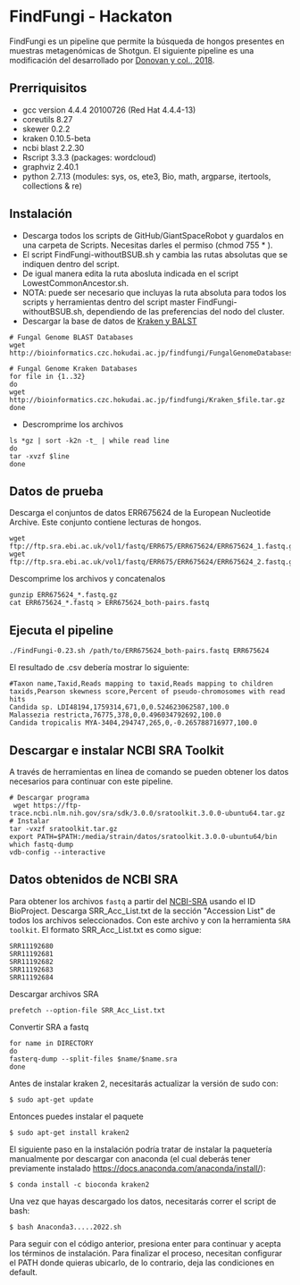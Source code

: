 # FindFungi - Hackaton
FindFungi es un pipeline que permite la búsqueda de hongos presentes en muestras metagenómicas de Shotgun.
El siguiente pipeline es una modificación del desarrollado por [Donovan y col., 2018](https://doi.org/10.1371/journal.pone.0192898).

## Prerriquisitos
- gcc version 4.4.4 20100726 (Red Hat 4.4.4-13)
- coreutils 8.27
- skewer 0.2.2
- kraken 0.10.5-beta
- ncbi blast 2.2.30
- Rscript 3.3.3 (packages: wordcloud)
- graphviz 2.40.1
- python 2.7.13 (modules: sys, os, ete3, Bio, math, argparse, itertools, collections & re)
    
## Instalación
- Descarga todos los scripts de GitHub/GiantSpaceRobot y guardalos en una carpeta de Scripts. Necesitas darles el permiso (chmod 755 * ).
- El script FindFungi-withoutBSUB.sh y cambia las rutas absolutas que se indiquen dentro del script.
- De igual manera edita la ruta abosluta indicada en el script LowestCommonAncestor.sh.
- NOTA: puede ser necesario que incluyas la ruta absoluta para todos los scripts y herramientas dentro del script master FindFungi-withoutBSUB.sh, dependiendo de las preferencias del nodo del cluster.
- Descargar la base de datos de [Kraken y BALST](http://bioinformatics.czc.hokudai.ac.jp/findfungi/)
~~~
# Fungal Genome BLAST Databases
wget http://bioinformatics.czc.hokudai.ac.jp/findfungi/FungalGenomeDatabases_EqualContigs.tar.gz

# Fungal Genome Kraken Databases
for file in {1..32}
do
wget http://bioinformatics.czc.hokudai.ac.jp/findfungi/Kraken_$file.tar.gz
done
~~~
- Descromprime los archivos
~~~
ls *gz | sort -k2n -t_ | while read line
do 
tar -xvzf $line
done
~~~

## Datos de prueba
Descarga el conjuntos de datos ERR675624 de la European Nucleotide Archive. Este conjunto contiene lecturas de hongos.
~~~
wget ftp://ftp.sra.ebi.ac.uk/vol1/fastq/ERR675/ERR675624/ERR675624_1.fastq.gz
wget ftp://ftp.sra.ebi.ac.uk/vol1/fastq/ERR675/ERR675624/ERR675624_2.fastq.gz
~~~
Descomprime los archivos y concatenalos
~~~
gunzip ERR675624_*.fastq.gz
cat ERR675624_*.fastq > ERR675624_both-pairs.fastq
~~~

## Ejecuta el pipeline
~~~
./FindFungi-0.23.sh /path/to/ERR675624_both-pairs.fastq ERR675624
~~~
El resultado de .csv debería mostrar lo siguiente:
~~~
#Taxon name,Taxid,Reads mapping to taxid,Reads mapping to children taxids,Pearson skewness score,Percent of pseudo-chromosomes with read hits
Candida sp. LDI48194,1759314,671,0,0.524623062587,100.0
Malassezia restricta,76775,378,0,0.496034792692,100.0
Candida tropicalis MYA-3404,294747,265,0,-0.265788716977,100.0
~~~

## Descargar e instalar NCBI SRA Toolkit
A través de herramientas en línea de comando se pueden obtener los datos necesarios para continuar con este pipeline.
~~~
# Descargar programa
 wget https://ftp-trace.ncbi.nlm.nih.gov/sra/sdk/3.0.0/sratoolkit.3.0.0-ubuntu64.tar.gz
# Instalar
tar -vxzf sratoolkit.tar.gz
export PATH=$PATH:/media/strain/datos/sratoolkit.3.0.0-ubuntu64/bin
which fastq-dump
vdb-config --interactive
~~~

## Datos obtenidos de NCBI SRA
Para obtener los archivos `fastq` a partir del [NCBI-SRA](https://www-ncbi-nlm-nih-gov.ezproxy.u-pec.fr/Traces/study/) usando el ID BioProject. Descarga SRR_Acc_List.txt de la sección "Accession List" de todos los archivos seleccionados. Con este archivo y con la herramienta `SRA toolkit`.
El formato SRR_Acc_List.txt es como sigue:
~~~
SRR11192680
SRR11192681
SRR11192682
SRR11192683
SRR11192684
~~~
Descargar archivos SRA
~~~
prefetch --option-file SRR_Acc_List.txt
~~~
Convertir SRA a fastq
~~~
for name in DIRECTORY
do
fasterq-dump --split-files $name/$name.sra
done
~~~
Antes de instalar kraken 2, necesitarás actualizar la versión de sudo con:
```
$ sudo apt-get update
```
Entonces puedes instalar el paquete
```
$ sudo apt-get install kraken2
```
El siguiente paso en la instalación podría tratar de instalar la paquetería manualmente por descargar con anaconda (el cual deberás tener previamente instalado https://docs.anaconda.com/anaconda/install/):
```
$ conda install -c bioconda kraken2
```
Una vez que hayas descargado los datos, necesitarás correr el script de bash:
```
$ bash Anaconda3.....2022.sh
```
Para seguir con el código anterior, presiona enter para continuar y acepta los términos de instalación. Para finalizar el proceso, necesitan configurar el PATH donde quieras ubicarlo, de lo contrario, deja las condiciones en default.






